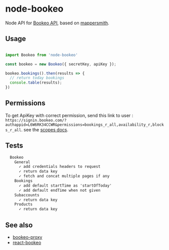 # node-bookeo

Node API for [Bookeo API](https://www.bookeo.com/api), based on [mappersmith](https://github.com/tulios/mappersmith).


## Usage

```js

import Bookeo from 'node-bookeo'

const bookeo = new Bookeo({ secretKey, apiKey });

bookeo.bookings().then(results => {
  // return today bookings
  console.table(results);
})

```

## Permissions

To get ApiKey with correct permission, send this link to user : `https://signin.bookeo.com/?authappid=L6W6RK34CCWR&permissions=bookings_r_all,availability_r,blocks_r_all`. see the [scopes docs](https://www.bookeo.com/api/setup).

## Tests

```txt
  Bookeo
    General
      ✓ add credentials headers to request
      ✓ return data key
      ✓ fetch and concat multiple pages if any
    Bookings
      ✓ add default startTime as 'startOfToday'
      ✓ add default endTime when not given
    Subaccounts
      ✓ return data key
    Products
      ✓ return data key
```

## See also

 - [bookeo-proxy](http://github.com/revolunet/bookeo-proxy)
 - [react-bookeo](http://github.com/revolunet/react-bookeo)